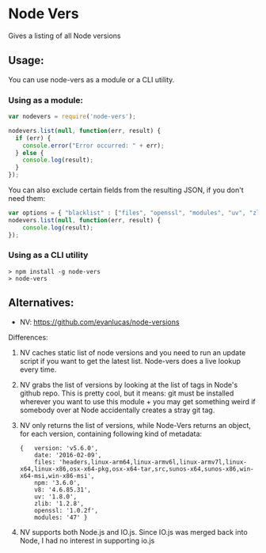 # Node Vers

Gives a listing of all Node versions

## Usage:

You can use node-vers as a module or a CLI utility.

### Using as a module:

```javascript
var nodevers = require('node-vers');

nodevers.list(null, function(err, result) {
  if (err) {
    console.error("Error occurred: " + err);
  } else {
    console.log(result);
  }
});
```

You can also exclude certain fields from the resulting JSON, if you don't need them:

```javascript
var options = { "blacklist" : ["files", "openssl", "modules", "uv", "zlib"] };
nodevers.list(null, function(err, result) {
    console.log(result);
});

```

### Using as a CLI utility

```console
> npm install -g node-vers
> node-vers
```

## Alternatives:

- NV: <https://github.com/evanlucas/node-versions>

Differences:

1. NV caches static list of node versions and you need to run an update script if you want to get the latest list. Node-vers does a live lookup every time.
2. NV grabs the list of versions by looking at the list of tags in Node's github repo. This is pretty cool, but it means: git must be installed wherever you want to use this module + you may get something weird if somebody over at Node accidentally creates a stray git tag.
3. NV only returns the list of versions, while Node-Vers returns an object, for each version, containing following kind of metadata:

    ```
    {   version: 'v5.6.0',
        date: '2016-02-09',
        files: 'headers,linux-arm64,linux-armv6l,linux-armv7l,linux-x64,linux-x86,osx-x64-pkg,osx-x64-tar,src,sunos-x64,sunos-x86,win-x64-msi,win-x86-msi',
        npm: '3.6.0',
        v8: '4.6.85.31',
        uv: '1.8.0',
        zlib: '1.2.8',
        openssl: '1.0.2f',
        modules: '47' }
    ```

3. NV supports both Node.js and IO.js. Since IO.js was merged back into Node, I had no interest in supporting io.js
